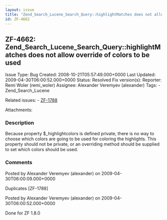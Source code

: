 ```yaml
---
layout: issue
title: "Zend_Search_Lucene_Search_Query::highlightMatches does not allow override of colors to be used"
id: ZF-4662
---
```


ZF-4662: Zend\_Search\_Lucene\_Search\_Query::highlightMatches does not allow override of colors to be used
-----------------------------------------------------------------------------------------------------------

 Issue Type: Bug Created: 2008-10-21T05:57:49.000+0000 Last Updated: 2009-04-30T06:00:52.000+0000 Status: Resolved Fix version(s): 
 Reporter:  Remi Woler (remi\_woler)  Assignee:  Alexander Veremyev (alexander)  Tags: - Zend\_Search\_Lucene
 
 Related issues: - [ZF-1788](/issues/browse/ZF-1788)
 
 Attachments: 
### Description

Because property $\_highlightcolors is defined private, there is no way to choose which colors are going to be used for coloring the highlights. This property should not be private, or an overriding method should be supplied to set which colors should be used.

 

 

### Comments

Posted by Alexander Veremyev (alexander) on 2009-04-30T06:00:09.000+0000

Duplicates [ZF-1788]

 

 

Posted by Alexander Veremyev (alexander) on 2009-04-30T06:00:52.000+0000

Done for ZF 1.8.0

 

 